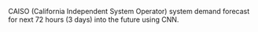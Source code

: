 CAISO (California Independent System Operator) system demand forecast for next 72 hours (3 days) into the future using CNN. 